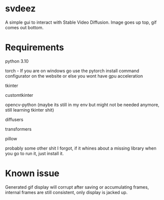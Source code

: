 # svdeez

A simple gui to interact with Stable Video Diffusion. Image goes up top, gif comes out bottom.

# Requirements

python 3.10

torch - If you are on windows go use the pytorch install command configurator on the website or else you wont have gpu acceleration

tkinter

customtkinter

opencv-python (maybe its still in my env but might not be needed anymore, still learning tkinter shit)

diffusers

transformers

pillow

probably some other shit I forgot, if it whines about a missing library when you go to run it, just install it.

# Known issue
 Generated gif display will corrupt after saving or accumulating frames, internal frames are still consistent, only display is jacked up.